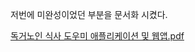 저번에 미완성이었던 부분을 문서화 시켰다.

[독거노인 식사 도우미 애플리케이션 및 웹앱.pdf](https://github.com/dawoon1229/ICT_project/files/15024037/default.pdf)
